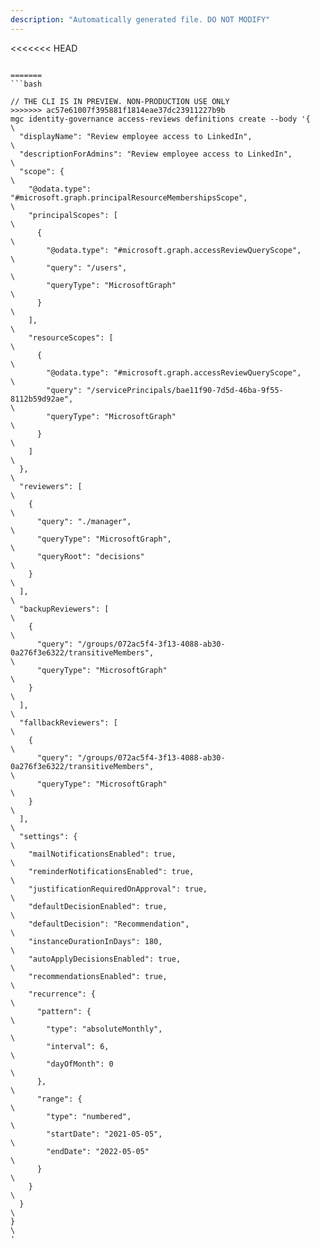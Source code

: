 ```yaml
---
description: "Automatically generated file. DO NOT MODIFY"
---
```


<<<<<<< HEAD
```cli

=======
```bash

// THE CLI IS IN PREVIEW. NON-PRODUCTION USE ONLY
>>>>>>> ac57e61007f395881f1814eae37dc23911227b9b
mgc identity-governance access-reviews definitions create --body '{\
  "displayName": "Review employee access to LinkedIn",\
  "descriptionForAdmins": "Review employee access to LinkedIn",\
  "scope": {\
    "@odata.type": "#microsoft.graph.principalResourceMembershipsScope",\
    "principalScopes": [\
      {\
        "@odata.type": "#microsoft.graph.accessReviewQueryScope",\
        "query": "/users",\
        "queryType": "MicrosoftGraph"\
      }\
    ],\
    "resourceScopes": [\
      {\
        "@odata.type": "#microsoft.graph.accessReviewQueryScope",\
        "query": "/servicePrincipals/bae11f90-7d5d-46ba-9f55-8112b59d92ae",\
        "queryType": "MicrosoftGraph"\
      }\
    ]\
  },\
  "reviewers": [\
    {\
      "query": "./manager",\
      "queryType": "MicrosoftGraph",\
      "queryRoot": "decisions"\
    }\
  ],\
  "backupReviewers": [\
    {\
      "query": "/groups/072ac5f4-3f13-4088-ab30-0a276f3e6322/transitiveMembers",\
      "queryType": "MicrosoftGraph"\
    }\
  ],\
  "fallbackReviewers": [\
    {\
      "query": "/groups/072ac5f4-3f13-4088-ab30-0a276f3e6322/transitiveMembers",\
      "queryType": "MicrosoftGraph"\
    }\
  ],\
  "settings": {\
    "mailNotificationsEnabled": true,\
    "reminderNotificationsEnabled": true,\
    "justificationRequiredOnApproval": true,\
    "defaultDecisionEnabled": true,\
    "defaultDecision": "Recommendation",\
    "instanceDurationInDays": 180,\
    "autoApplyDecisionsEnabled": true,\
    "recommendationsEnabled": true,\
    "recurrence": {\
      "pattern": {\
        "type": "absoluteMonthly",\
        "interval": 6,\
        "dayOfMonth": 0\
      },\
      "range": {\
        "type": "numbered",\
        "startDate": "2021-05-05",\
        "endDate": "2022-05-05"\
      }\
    }\
  }\
}\
'

```